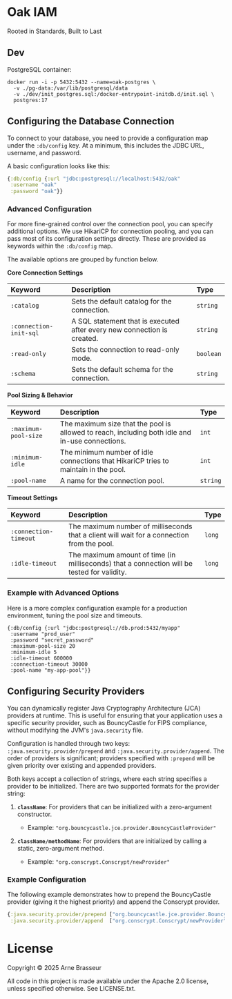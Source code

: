 # Oak IAM

Rooted in Standards, Built to Last 


## Dev

PostgreSQL container:

```
docker run -i -p 5432:5432 --name=oak-postgres \
  -v ./pg-data:/var/lib/postgresql/data 
  -v ./dev/init_postgres.sql:/docker-entrypoint-initdb.d/init.sql \
  postgres:17
```

## Configuring the Database Connection

To connect to your database, you need to provide a configuration map under the `:db/config` key. At a minimum, this includes the JDBC URL, username, and password.

A basic configuration looks like this:

```clj
{:db/config {:url "jdbc:postgresql://localhost:5432/oak"
 :username "oak"
 :password "oak"}}
```

### Advanced Configuration

For more fine-grained control over the connection pool, you can specify
additional options. We use HikariCP for connection pooling, and you can pass
most of its configuration settings directly. These are provided as keywords
within the `:db/config` map.

The available options are grouped by function below.

**Core Connection Settings**

| Keyword | Description | Type |
| :--- | :--- | :--- |
| `:catalog` | Sets the default catalog for the connection. | `string` |
| `:connection-init-sql` | A SQL statement that is executed after every new connection is created. | `string` |
| `:read-only` | Sets the connection to read-only mode. | `boolean` |
| `:schema` | Sets the default schema for the connection. | `string` |

**Pool Sizing & Behavior**

| Keyword | Description | Type |
| :--- | :--- | :--- |
| `:maximum-pool-size` | The maximum size that the pool is allowed to reach, including both idle and in-use connections. | `int` |
| `:minimum-idle` | The minimum number of idle connections that HikariCP tries to maintain in the pool. | `int` |
| `:pool-name` | A name for the connection pool. | `string` |

**Timeout Settings**

| Keyword | Description | Type |
| :--- | :--- | :--- |
| `:connection-timeout` | The maximum number of milliseconds that a client will wait for a connection from the pool. | `long` |
| `:idle-timeout` | The maximum amount of time (in milliseconds) that a connection will be tested for validity. | `long` |

### Example with Advanced Options

Here is a more complex configuration example for a production environment, tuning the pool size and timeouts.

```
{:db/config {:url "jdbc:postgresql://db.prod:5432/myapp"
 :username "prod_user"
 :password "secret_password"
 :maximum-pool-size 20
 :minimum-idle 5
 :idle-timeout 600000
 :connection-timeout 30000
 :pool-name "my-app-pool"}}
```
## Configuring Security Providers

You can dynamically register Java Cryptography Architecture (JCA) providers at
runtime. This is useful for ensuring that your application uses a specific
security provider, such as BouncyCastle for FIPS compliance, without modifying
the JVM's `java.security` file.

Configuration is handled through two keys: `:java.security.provider/prepend` and
`:java.security.provider/append`. The order of providers is significant;
providers specified with `:prepend` will be given priority over existing and
appended providers.

Both keys accept a collection of strings, where each string specifies a provider
to be initialized. There are two supported formats for the provider string:

1.  **`className`**: For providers that can be initialized with a zero-argument constructor.

    * Example: `"org.bouncycastle.jce.provider.BouncyCastleProvider"`

2.  **`className/methodName`**: For providers that are initialized by calling a static, zero-argument method.

    * Example: `"org.conscrypt.Conscrypt/newProvider"`

### Example Configuration

The following example demonstrates how to prepend the BouncyCastle provider (giving it the highest priority) and append the Conscrypt provider.

```clojure
{:java.security.provider/prepend ["org.bouncycastle.jce.provider.BouncyCastleProvider"]
 :java.security.provider/append  ["org.conscrypt.Conscrypt/newProvider"]}
```

# License

Copyright &copy; 2025 Arne Brasseur

All code in this project is made available under the Apache 2.0 license, unless
specified otherwise. See LICENSE.txt.
